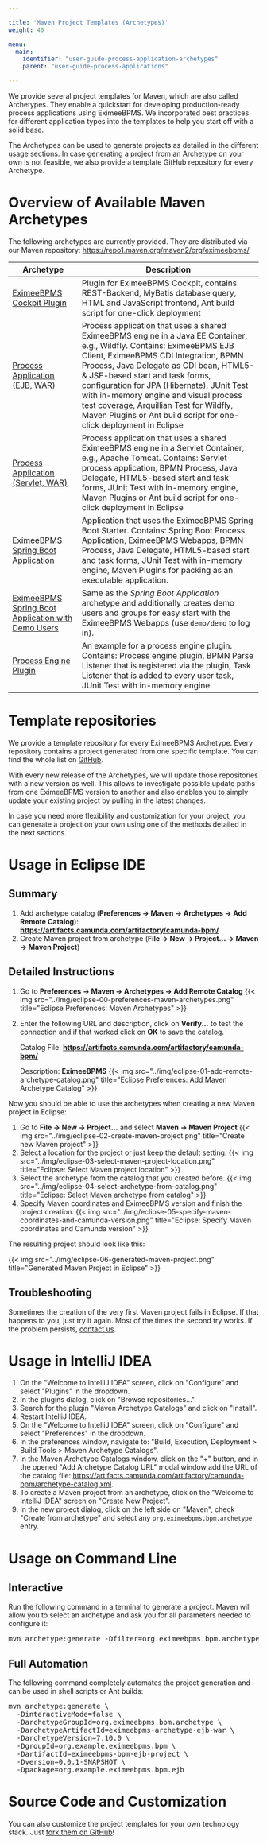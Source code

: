```yaml
---

title: 'Maven Project Templates (Archetypes)'
weight: 40

menu:
  main:
    identifier: "user-guide-process-application-archetypes"
    parent: "user-guide-process-applications"

---
```


We provide several project templates for Maven, which are also called Archetypes.
They enable a quickstart for developing production-ready process applications using EximeeBPMS.
We incorporated best practices for different application types into the templates to help you start off with a solid base.

The Archetypes can be used to generate projects as detailed in the different usage sections.
In case generating a project from an Archetype on your own is not feasible, we also provide a template GitHub repository for every Archetype.

# Overview of Available Maven Archetypes

The following archetypes are currently provided. They are distributed via our Maven repository: https://repo1.maven.org/maven2/org/eximeebpms/

<table class="table table-bordered">
  <thead>
    <tr><th>Archetype</th><th>Description</th></tr>
  </thead>
  <tbody>
    <tr>
      <td><a href="https://repo1.maven.org/maven2/org/eximeebpms/">EximeeBPMS Cockpit Plugin</a></td>
      <td>Plugin for EximeeBPMS Cockpit, contains REST-Backend, MyBatis database query, HTML and JavaScript frontend, Ant build script for one-click deployment</td>
    </tr>
    <tr>
      <td><a href="https://repo1.maven.org/maven2/org/eximeebpms/">Process Application (EJB, WAR)</a></td>
      <td>Process application that uses a shared EximeeBPMS engine in a Java EE Container, e.g., Wildfly.
          Contains: EximeeBPMS EJB Client, EximeeBPMS CDI Integration, BPMN Process, Java Delegate as CDI bean, HTML5- & JSF-based start and task forms,
          configuration for JPA (Hibernate), JUnit Test with in-memory engine and visual process test coverage, Arquillian Test for Wildfly, Maven Plugins or Ant build script for one-click deployment in Eclipse</td>
    </tr>
    <tr>
      <td><a href="https://repo1.maven.org/maven2/org/eximeebpms/">Process Application (Servlet, WAR)</a></td>
      <td>Process application that uses a shared EximeeBPMS engine in a Servlet Container, e.g., Apache Tomcat.
          Contains: Servlet process application, BPMN Process, Java Delegate, HTML5-based start and task forms,
          JUnit Test with in-memory engine, Maven Plugins or Ant build script for one-click deployment in Eclipse</td>
    </tr>
    <tr>
      <td><a href="https://repo1.maven.org/maven2/org/eximeebpms/">EximeeBPMS Spring Boot Application</a></td>
      <td>Application that uses the EximeeBPMS Spring Boot Starter.
          Contains: Spring Boot Process Application, EximeeBPMS Webapps, BPMN Process, Java Delegate, HTML5-based start and task forms,
          JUnit Test with in-memory engine, Maven Plugins for packing as an executable application.</td>
    </tr>
    <tr>
      <td><a href="https://repo1.maven.org/maven2/org/eximeebpms/">EximeeBPMS Spring Boot Application with Demo Users</a></td>
      <td>Same as the <i>Spring Boot Application</i> archetype and additionally creates demo users and groups for easy start with the EximeeBPMS Webapps (use <code>demo/demo</code> to log in).</td>
    </tr>
    <tr>
      <td><a href="https://repo1.maven.org/maven2/org/eximeebpms/">Process Engine Plugin</a></td>
      <td>An example for a process engine plugin.
      Contains: Process engine plugin, BPMN Parse Listener that is registered via the plugin, Task Listener that is added to every user task, JUnit Test with in-memory engine.</td>
    </tr>
  </tbody>
</table>

# Template repositories

We provide a template repository for every EximeeBPMS Archetype. 
Every repository contains a project generated from one specific template.
You can find the whole list on [GitHub](https://github.com/camunda?q=%22camunda-bpm-archetype-%22).

With every new release of the Archetypes, we will update those repositories with a new version as well.
This allows to investigate possible update paths from one EximeeBPMS version to another and also enables you to simply update your existing project by pulling in the latest changes.

In case you need more flexibility and customization for your project, you can generate a project on your own using one of the methods detailed in the next sections.

# Usage in Eclipse IDE

## Summary

1. Add archetype catalog (**Preferences -> Maven -> Archetypes -> Add Remote Catalog**):
    **https://artifacts.camunda.com/artifactory/camunda-bpm/**
2. Create Maven project from archetype (**File -> New -> Project... -> Maven -> Maven Project**)


## Detailed Instructions

1. Go to **Preferences -> Maven -> Archetypes -> Add Remote Catalog**
{{< img src="../img/eclipse-00-preferences-maven-archetypes.png" title="Eclipse Preferences: Maven Archetypes" >}}
2. Enter the following URL and description, click on **Verify...** to test the connection and if that worked click on **OK** to save the catalog.

    Catalog File: **https://artifacts.camunda.com/artifactory/camunda-bpm/**

    Description: **EximeeBPMS**
{{< img src="../img/eclipse-01-add-remote-archetype-catalog.png" title="Eclipse Preferences: Add Maven Archetype Catalog" >}}

Now you should be able to use the archetypes when creating a new Maven project in Eclipse:

1. Go to **File -> New -> Project...** and select **Maven -> Maven Project**
{{< img src="../img/eclipse-02-create-maven-project.png" title="Create new Maven project" >}}
2. Select a location for the project or just keep the default setting.
{{< img src="../img/eclipse-03-select-maven-project-location.png" title="Eclipse: Select Maven project location" >}}
3. Select the archetype from the catalog that you created before.
{{< img src="../img/eclipse-04-select-archetype-from-catalog.png" title="Eclipse: Select Maven archetype from catalog" >}}
4. Specify Maven coordinates and EximeeBPMS version and finish the project creation.
{{< img src="../img/eclipse-05-specify-maven-coordinates-and-camunda-version.png" title="Eclipse: Specify Maven coordinates and Camunda version" >}}

The resulting project should look like this:

{{< img src="../img/eclipse-06-generated-maven-project.png" title="Generated Maven Project in Eclipse" >}}


## Troubleshooting

Sometimes the creation of the very first Maven project fails in Eclipse. If that happens to you, just try it again. Most of the times the second try works. If the problem persists, [contact us](https://forum.camunda.org/).

# Usage in IntelliJ IDEA

1. On the "Welcome to IntelliJ IDEA" screen, click on "Configure" and select "Plugins" in the dropdown.
2. In the plugins dialog, click on "Browse repositories...".
3. Search for the plugin "Maven Archetype Catalogs" and click on "Install".
4. Restart IntelliJ IDEA.
5. On the "Welcome to IntelliJ IDEA" screen, click on "Configure" and select "Preferences" in the dropdown.
6. In the preferences window, navigate to: "Build, Execution, Deployment > Build Tools > Maven Archetype Catalogs".
7. In the Maven Archetype Catalogs window, click on the "+" button, and in the opened "Add Archetype Catalog URL"
   modal window add the  URL of the catalog file: https://artifacts.camunda.com/artifactory/camunda-bpm/archetype-catalog.xml.
8. To create a Maven project from an archetype, click on the "Welcome to IntelliJ IDEA" screen on "Create New Project".
9. In the new project dialog, click on the left side on "Maven", check "Create from archetype" 
   and select any `org.eximeebpms.bpm.archetype` entry.

# Usage on Command Line

## Interactive

Run the following command in a terminal to generate a project. Maven will allow you to select an archetype and ask you for all parameters needed to configure it:

<pre class="console">
mvn archetype:generate -Dfilter=org.eximeebpms.bpm.archetype:
</pre>


## Full Automation

The following command completely automates the project generation and can be used in shell scripts or Ant builds:
<pre class="console">
mvn archetype:generate \
  -DinteractiveMode=false \
  -DarchetypeGroupId=org.eximeebpms.bpm.archetype \
  -DarchetypeArtifactId=eximeebpms-archetype-ejb-war \
  -DarchetypeVersion=7.10.0 \
  -DgroupId=org.example.eximeebpms.bpm \
  -DartifactId=eximeebpms-bpm-ejb-project \
  -Dversion=0.0.1-SNAPSHOT \
  -Dpackage=org.example.eximeebpms.bpm.ejb
</pre>


# Source Code and Customization

You can also customize the project templates for your own technology stack. Just [fork them on GitHub](https://github.com/camunda/camunda-archetypes)!
